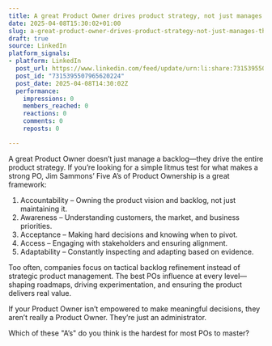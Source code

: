 ```yaml
---
title: A great Product Owner drives product strategy, not just manages the backlog.
date: 2025-04-08T15:30:02+01:00
slug: a-great-product-owner-drives-product-strategy-not-just-manages-the-backlog
draft: true
source: LinkedIn
platform_signals:
- platform: LinkedIn
  post_url: https://www.linkedin.com/feed/update/urn:li:share:7315395507965620224
  post_id: "7315395507965620224"
  post_date: 2025-04-08T14:30:02Z
  performance:
    impressions: 0
    members_reached: 0
    reactions: 0
    comments: 0
    reposts: 0

---
```

A great Product Owner doesn’t just manage a backlog—they drive the entire product strategy. If you’re looking for a simple litmus test for what makes a strong PO, Jim Sammons’ Five A’s of Product Ownership is a great framework:

1. Accountability – Owning the product vision and backlog, not just maintaining it.
2. Awareness – Understanding customers, the market, and business priorities.
3. Acceptance – Making hard decisions and knowing when to pivot.
4. Access – Engaging with stakeholders and ensuring alignment.
5. Adaptability – Constantly inspecting and adapting based on evidence.

Too often, companies focus on tactical backlog refinement instead of strategic product management. The best POs influence at every level—shaping roadmaps, driving experimentation, and ensuring the product delivers real value.

If your Product Owner isn’t empowered to make meaningful decisions, they aren’t really a Product Owner. They’re just an administrator.

Which of these "A’s" do you think is the hardest for most POs to master?
